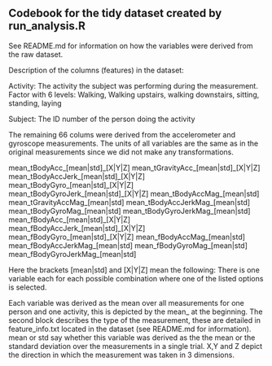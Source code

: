 ## Codebook for the tidy dataset created by run_analysis.R

See README.md for information on how the variables were derived from the raw dataset. 

Description of the columns (features) in the dataset:

Activity: The activity the subject was performing during the measurement. Factor with 6 levels: Walking, Walking upstairs, walking downstairs, sitting, standing, laying

Subject: The ID number of the person doing the activity

The remaining 66 colums were derived from the accelerometer and gyroscope measurements. The units of all variables are the same as in the original measurements since we did not make any transformations.  

mean\_tBodyAcc\_[mean|std]\_[X|Y|Z]
mean\_tGravityAcc\_[mean|std]\_[X|Y|Z]
mean\_tBodyAccJerk\_[mean|std]\_[X|Y|Z]
mean\_tBodyGyro\_[mean|std]\_[X|Y|Z]
mean\_tBodyGyroJerk\_[mean|std]\_[X|Y|Z]
mean\_tBodyAccMag\_[mean|std]
mean\_tGravityAccMag\_[mean|std]
mean\_tBodyAccJerkMag\_[mean|std]
mean\_tBodyGyroMag\_[mean|std]
mean\_tBodyGyroJerkMag\_[mean|std]
mean\_fBodyAcc\_[mean|std]\_[X|Y|Z]
mean\_fBodyAccJerk\_[mean|std]\_[X|Y|Z]
mean\_fBodyGyro\_[mean|std]_[X|Y|Z]
mean\_fBodyAccMag\_[mean|std]
mean\_fBodyAccJerkMag\_[mean|std]
mean\_fBodyGyroMag\_[mean|std]
mean\_fBodyGyroJerkMag\_[mean|std]

Here the brackets [mean|std] and [X|Y|Z] mean the following: There is one variable each for each possible combination where one of the listed options is selected. 

Each variable was derived as the mean over all measurements for one person and one activity, this is depicted by the mean_ at the beginning. The second block describes the type of the measurement, these are detailed in feature_info.txt located in the dataset (see README.md for information). mean or std say whether this variable was derived as the the mean or the standard deviation over the measurements in a single trial. X,Y and Z depict the direction in which the measurement was taken in 3 dimensions. 